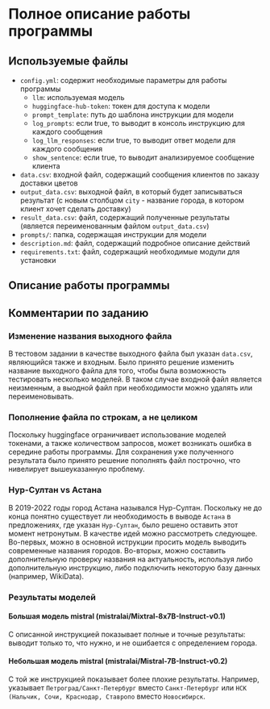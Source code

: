 # Полное описание работы программы

## Используемые файлы

- `config.yml`: содержит необходимые параметры для работы программы
	- `llm`: используемая модель
    - `huggingface-hub-token`: токен для доступа к модели
    - `prompt_template`: путь до шаблона инструкции для модели
    - `log_prompts`: если true, то выводит в консоль инструкцию для каждого сообщения
    - `log_llm_responses`: если true, то выводит ответ модели для каждого сообщения
    - `show_sentence`: если true, то выводит анализируемое сообщение клиента
- `data.csv`: входной файл, содержащий сообщения клиентов по заказу доставки цветов
- `output_data.csv`: выходной файл, в который будет записываться результат (с новым столбцом `city` - название города, в котором клиент хочет сделать доставку)
- `result_data.csv`: файл, содержащий полученные результаты (является переименованным файлом `output_data.csv`)
- `prompts/`: папка, содержащая инструкции для модели
- `description.md`: файл, содержащий подробное описание действий
- `requirements.txt`: файл, содержащий  необходимые модули для установки


## Описание работы программы



## Комментарии по заданию

### Изменение названия выходного файла
В тестовом задании в качестве выходного файла был указан `data.csv`, являющийся также и входным. Было принято решение изменить название выходного файла для того, чтобы была возможность тестировать несколько моделей. В таком случае входной файл является неизменным, а выодной файл при необходимости можно удалять или переименовывать.

### Пополнение файла по строкам, а не целиком
Поскольку huggingface ограничивает использование моделей токенами, а также количеством запросов, может возникать ошибка в середине работы программы. Для сохранения уже полученного результата было принято решение пополнять файл построчно, что нивелирует вышеуказанную проблему.

### Нур-Султан vs Астана
В 2019-2022 годы город Астана назывался Нур-Султан. Поскольку не до конца понятно существует ли необходимость в выводе `Астана` в предложениях, где указан `Нур-Султан`, было решено оставить этот момент нетронутым.
В качестве идей можно рассмотреть следующее.  Во-первых, можно в основной иструкции просить модель выводить современные названия городов. Во-вторых, можно составить дополнительную проверку названия на актуальность, используя либо дополнительную инструкцию, либо подключить некоторую базу данных (например, WikiData).

### Результаты моделей

#### Большая модель mistral (mistralai/Mixtral-8x7B-Instruct-v0.1)
С описанной инструкцией показывает полные и точные результаты: выводит только то, что нужно, и не ошибается с определением города. 

#### Небольшая модель mistral (mistralai/Mistral-7B-Instruct-v0.2)
С той же инструкцией показывает более плохие результаты. Например, указывает `Петроград/Санкт-Петербург` вместо `Санкт-Петербург` или `НСК (Нальчик, Сочи, Краснодар, Ставропо` вместо `Новосибирск`.

